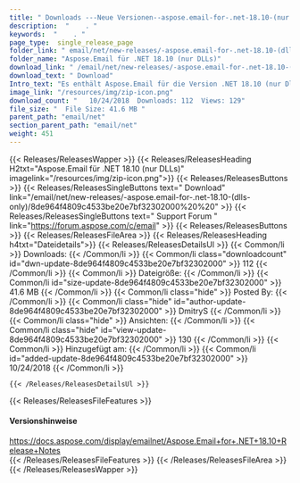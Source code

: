 ```yaml
---
title: " Downloads ---Neue Versionen--aspose.email-for-.net-18.10-(nur dlls) . "
description:  "    . " 
keywords:  "    . " 
page_type:  single_release_page
folder_link: " email/net/new-releases/-aspose.email-for-.net-18.10-(dlls-only)/"
folder_name: "Aspose.Email für .NET 18.10 (nur DLLs)"
download_link: " /email/net/new-releases/-aspose.email-for-.net-18.10-(dlls-only)/8de964f4809c4533be20e7bf32302000"
download_text: " Download"
Intro_text: "Es enthält Aspose.Email für die Version .NET 18.10 (nur Dlls)."
image_link: "/resources/img/zip-icon.png"
download_count: "   10/24/2018  Downloads: 112  Views: 129"
file_size: "  File Size: 41.6 MB "
parent_path: "email/net"
section_parent_path: "email/net"
weight: 451
---
```


{{< Releases/ReleasesWapper >}}
  {{< Releases/ReleasesHeading H2txt="Aspose.Email für .NET 18.10 (nur DLLs)" imagelink="/resources/img/zip-icon.png">}}
  {{< Releases/ReleasesButtons >}}
    {{< Releases/ReleasesSingleButtons text=" Download" link="/email/net/new-releases/-aspose.email-for-.net-18.10-(dlls-only)/8de964f4809c4533be20e7bf32302000%20%20" >}}
    {{< Releases/ReleasesSingleButtons text=" Support Forum " link="https://forum.aspose.com/c/email" >}}
  {{< Releases/ReleasesButtons >}}
  {{< Releases/ReleasesFileArea >}}
    {{< Releases/ReleasesHeading h4txt="Dateidetails">}}
    {{< Releases/ReleasesDetailsUl >}}
            {{< Common/li >}} Downloads: {{< /Common/li >}}
      {{< Common/li class="downloadcount" id="dwn-update-8de964f4809c4533be20e7bf32302000" >}} 112 {{< /Common/li >}}
      {{< Common/li >}} Dateigröße: {{< /Common/li >}}
      {{< Common/li id="size-update-8de964f4809c4533be20e7bf32302000" >}} 41.6 MB {{< /Common/li >}} 
      {{< Common/li  class="hide" >}} Posted By: {{< /Common/li >}} 
      {{< Common/li class="hide" id="author-update-8de964f4809c4533be20e7bf32302000" >}} DmitryS {{< /Common/li >}}
      {{< Common/li class="hide" >}} Ansichten: {{< /Common/li >}}
      {{< Common/li class="hide" id="view-update-8de964f4809c4533be20e7bf32302000" >}} 130 {{< /Common/li >}}
      {{< Common/li >}} Hinzugefügt am: {{< /Common/li >}}
      {{< Common/li id="added-update-8de964f4809c4533be20e7bf32302000" >}} 10/24/2018 {{< /Common/li >}} 

    {{< /Releases/ReleasesDetailsUl >}}

  {{< Releases/ReleasesFileFeatures >}}
      <h4>Versionshinweise</h4><div> <a href="https://docs.aspose.com/display/emailnet/Aspose.Email+for+.NET+18.10+Release+Notes">https://docs.aspose.com/display/emailnet/Aspose.Email+for+.NET+18.10+Release+Notes</a></div>
  {{< /Releases/ReleasesFileFeatures >}}
 {{< /Releases/ReleasesFileArea >}}
{{< /Releases/ReleasesWapper >}}



